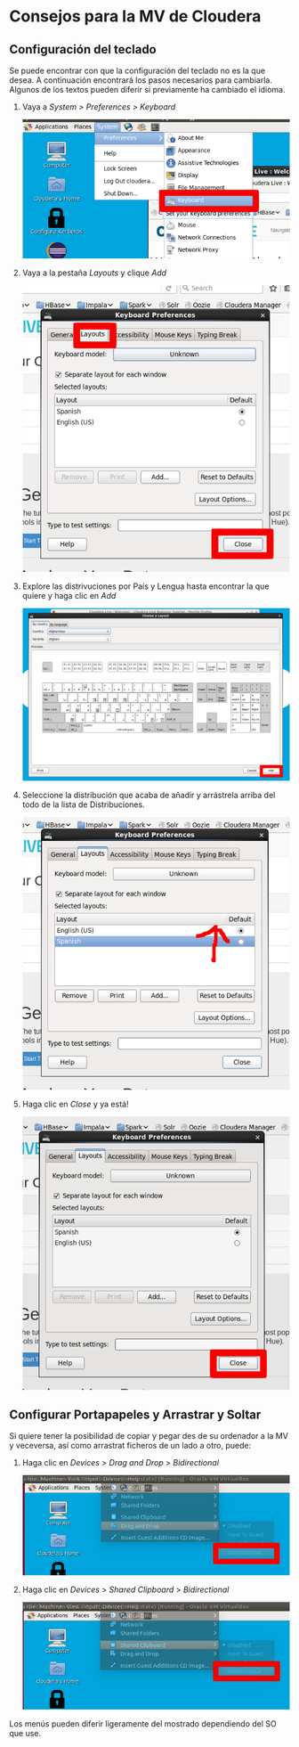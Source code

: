 # Consejos para la MV de Cloudera

## Configuración del teclado

Se puede encontrar con que la configuración del teclado no es la que desea. 
A continuación encontrará los pasos necesarios para cambiarla.
Algunos de los textos pueden diferir si previamente ha cambiado el idioma.

1. Vaya a *System > Preferences > Keyboard*

    ![select_keyboard_settings](_static/select_keyboard_settings.png)

2. Vaya a la pestaña *Layouts* y clique *Add*

    ![add_layout](_static/add_layout.png)

3. Explore las distrivuciones por País y Lengua hasta encontrar la que quiere y haga clic en _Add_

    ![select_layout](_static/layout_selection.png)

4. Seleccione la distribución que acaba de añadir y arrástrela arriba del todo de la lista de Distribuciones.

    ![drag_layout](_static/drag_layout.png)

5. Haga clic en _Close_ y ya está! 

    ![close_keyboard](_static/close_keyboard.png)
    
## Configurar Portapapeles y Arrastrar y Soltar

Si quiere tener la posibilidad de copiar y pegar des de su ordenador a la MV y veceversa, así como arrastrat ficheros de un lado a otro, puede:

1. Haga clic en _Devices_ > _Drag and Drop_ > _Bidirectional_ 

    ![drag_drop](_static/DragDrop_bidirectional.png)

2. Haga clic en _Devices_ > _Shared Clipboard_ > _Bidirectional_

    ![clipboard](_static/clipboard_bidirectional.png)

Los menús pueden diferir ligeramente del mostrado dependiendo del SO que use.
  
